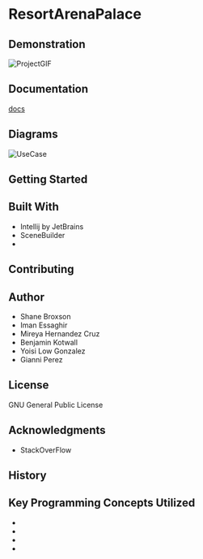 # ResortArenaPalace
## Demonstration
![ProjectGIF](docs/filename)
## Documentation
[docs](ShaneBroxson.github.io/ResortArenaPalace/docs/index.html)
## Diagrams
![UseCase](ShaneBroxson.github.io/ResortArenaPalace/docs/)
## Getting Started

## Built With
* Intellij by JetBrains
* SceneBuilder
* 
## Contributing

## Author
* Shane Broxson
* Iman Essaghir
* Mireya Hernandez Cruz
* Benjamin Kotwall
* Yoisi Low Gonzalez
* Gianni Perez
## License
GNU General Public License
## Acknowledgments
* StackOverFlow
## History

## Key Programming Concepts Utilized
* 
* 
* 
* 
